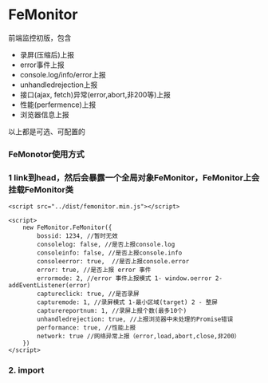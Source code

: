 # FeMonitor

前端监控初版，包含

- 录屏(压缩后)上报
- error事件上报
- console.log/info/error上报
- unhandledrejection上报
- 接口(ajax, fetch)异常(error,abort,非200等)上报
- 性能(perfermence)上报
- 浏览器信息上报

以上都是可选、可配置的

### FeMonotor使用方式

### 1 link到head，然后会暴露一个全局对象FeMonitor，FeMonitor上会挂载FeMonitor类

    <script src="../dist/femonitor.min.js"></script>

    <script>
        new FeMonitor.FeMonitor({
            bossid: 1234, //暂时无效
            consolelog: false, //是否上报console.log
            consoleinfo: false, //是否上报console.info
            consoleerror: true,  //是否上报console.error
            error: true, //是否上报 error 事件
            errormode: 2, //error 事件上报模式 1- window.oerror 2-addEventListener(error)
            captureclick: true, //是否录屏
            capturemode: 1, //录屏模式 1-最小区域(target) 2 - 整屏
            capturereportnum: 1, //录屏上报个数(最多10个) 
            unhandledrejection: true, //上报浏览器中未处理的Promise错误
            performance: true, //性能上报
            network: true //网络异常上报（error,load,abort,close,非200）
        })
    </script>


### 2. import


